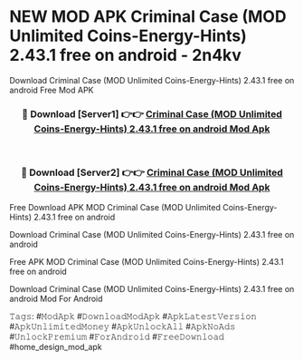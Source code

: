 # NEW MOD APK Criminal Case (MOD Unlimited Coins-Energy-Hints) 2.43.1 free on android - 2n4kv
Download Criminal Case (MOD Unlimited Coins-Energy-Hints) 2.43.1 free on android Free Mod APK

<div align="center">
<h3>🔴 Download [Server1] 👉👉 <a href="https://apk-comot.site?title=Criminal_Case_(MOD_Unlimited_Coins-Energy-Hints)_2.43.1_free_on_android">Criminal Case (MOD Unlimited Coins-Energy-Hints) 2.43.1 free on android Mod Apk</a></h3><br>

<h3>🔴 Download [Server2] 👉👉 <a href="https://apk-comot.site?title=Criminal_Case_(MOD_Unlimited_Coins-Energy-Hints)_2.43.1_free_on_android">Criminal Case (MOD Unlimited Coins-Energy-Hints) 2.43.1 free on android Mod Apk</a></h3>
</div>


Free Download APK MOD Criminal Case (MOD Unlimited Coins-Energy-Hints) 2.43.1 free on android

Download Criminal Case (MOD Unlimited Coins-Energy-Hints) 2.43.1 free on android 

Free APK MOD Criminal Case (MOD Unlimited Coins-Energy-Hints) 2.43.1 free on android 

Download Criminal Case (MOD Unlimited Coins-Energy-Hints) 2.43.1 free on android Mod For Android

𝚃𝚊𝚐𝚜: #𝙼𝚘𝚍𝙰𝚙𝚔 #𝙳𝚘𝚠𝚗𝚕𝚘𝚊𝚍𝙼𝚘𝚍𝙰𝚙𝚔 #𝙰𝚙𝚔𝙻𝚊𝚝𝚎𝚜𝚝𝚅𝚎𝚛𝚜𝚒𝚘𝚗 #𝙰𝚙𝚔𝚄𝚗𝚕𝚒𝚖𝚒𝚝𝚎𝚍𝙼𝚘𝚗𝚎𝚢 #𝙰𝚙𝚔𝚄𝚗𝚕𝚘𝚌𝚔𝙰𝚕𝚕 #𝙰𝚙𝚔𝙽𝚘𝙰𝚍𝚜 #𝚄𝚗𝚕𝚘𝚌𝚔𝙿𝚛𝚎𝚖𝚒𝚞𝚖 #𝙵𝚘𝚛𝙰𝚗𝚍𝚛𝚘𝚒𝚍 #𝙵𝚛𝚎𝚎𝙳𝚘𝚠𝚗𝚕𝚘𝚊𝚍 #home_design_mod_apk